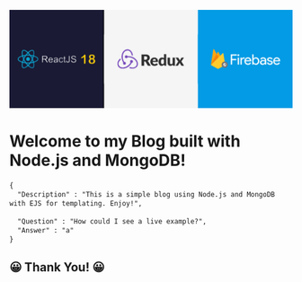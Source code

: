 ![image info](https://raw.githubusercontent.com/gilliard-repo/light-react/refs/heads/main/github-cover-project.png)

# Welcome to my Blog built with Node.js and MongoDB!

```
{
  "Description" : "This is a simple blog using Node.js and MongoDB with EJS for templating. Enjoy!",
  
  "Question" : "How could I see a live example?",
  "Answer" : "a"
}
```

## 😀 Thank You! 😀
